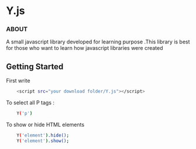 # Y.js
<h3>ABOUT</h3>
<p>A small javascript library developed for learning purpose .This library is best for those who want to learn how javascript libraries were created</p>

## Getting Started

First write

```sh
    <script src="your download folder/Y.js"></script>
```

To select all P tags :

```sh
    Y('p')
```
To show or hide HTML elements

```sh
    Y('element').hide();
    Y('element').show();
```
